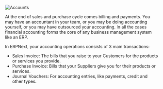 ![Accounts](http://erpnext.org/files/accounts-image.png)

At the end of sales and purchase cycle comes billing and payments. You may have
an accountant in your team, or you may be doing accounting yourself, or you may
have outsourced your accounting. In all the cases financial accounting forms the core of any business management system like an ERP.

In ERPNext, your accounting operations consists of 3 main transactions:

  * Sales Invoice: The bills that you raise to your Customers for the products or services you provide. 
  * Purchase Invoice: Bills that your Suppliers give you for their products or services. 
  * Journal Vouchers: For accounting entries, like payments, credit and other types.

  